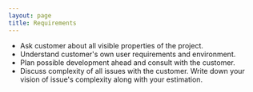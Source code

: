 ```yaml
---
layout: page
title: Requirements
---
```


- Ask customer about all visible properties of the project.
- Understand customer's own user requirements and environment.
- Plan possible development ahead and consult with the customer.
- Discuss complexity of all issues with the customer. Write down your vision of issue's complexity along with your estimation.